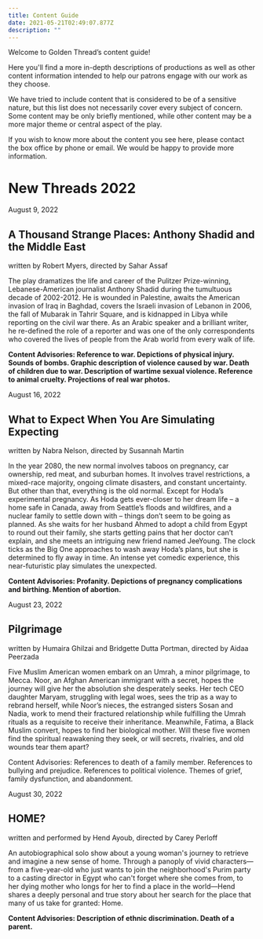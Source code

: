 ```yaml
---
title: Content Guide
date: 2021-05-21T02:49:07.877Z
description: ""
---
```

Welcome to Golden Thread’s content guide!

Here you'll find a more in-depth descriptions of productions as well as other content information intended to help our patrons engage with our work as they choose.

We have tried to include content that is considered to be of a sensitive nature, but this list does not necessarily cover every subject of concern. Some content may be only briefly mentioned, while other content may be a more major theme or central aspect of the play.

If you wish to know more about the content you see here, please contact the box office by phone or email. We would be happy to provide more information.

# New Threads 2022

August 9, 2022

## A Thousand Strange Places: Anthony Shadid and the Middle East

written by Robert Myers, directed by Sahar Assaf

The play dramatizes the life and career of the Pulitzer Prize-winning, Lebanese-American journalist Anthony Shadid during the tumultuous decade of 2002-2012. He is wounded in Palestine, awaits the American invasion of Iraq in Baghdad, covers the Israeli invasion of Lebanon in 2006, the fall of Mubarak in Tahrir Square, and is kidnapped in Libya while reporting on the civil war there. As an Arabic speaker and a brilliant writer, he re-defined the role of a reporter and was one of the only correspondents who covered the lives of people from the Arab world from every walk of life.

**Content Advisories: Reference to war. Depictions of physical injury. Sounds of bombs. Graphic description of violence caused by war. Death of children due to war. Description of wartime sexual violence. Reference to animal cruelty. Projections of real war photos.**



August 16, 2022

## What to Expect When You Are Simulating Expecting

written by Nabra Nelson, directed by Susannah Martin

In the year 2080, the new normal involves taboos on pregnancy, car ownership, red meat, and suburban homes. It involves travel restrictions, a mixed-race majority, ongoing climate disasters, and constant uncertainty. But other than that, everything is the old normal. Except for Hoda’s experimental pregnancy. As Hoda gets ever-closer to her dream life – a home safe in Canada, away from Seattle’s floods and wildfires, and a nuclear family to settle down with – things don’t seem to be going as planned. As she waits for her husband Ahmed to adopt a child from Egypt to round out their family, she starts getting pains that her doctor can’t explain, and she meets an intriguing new friend named JeeYoung. The clock ticks as the Big One approaches to wash away Hoda’s plans, but she is determined to fly away in time. An intense yet comedic experience, this near-futuristic play simulates the unexpected.

**Content Advisories: Profanity. Depictions of pregnancy complications and birthing. Mention of abortion.**



August 23, 2022

## Pilgrimage

written by Humaira Ghilzai and Bridgette Dutta Portman, directed by Aidaa Peerzada

Five Muslim American women embark on an Umrah, a minor pilgrimage, to Mecca. Noor, an Afghan American immigrant with a secret, hopes the journey will give her the absolution she desperately seeks. Her tech CEO daughter Maryam, struggling with legal woes, sees the trip as a way to rebrand herself, while Noor’s nieces, the estranged sisters Sosan and Nadia, work to mend their fractured relationship while fulfilling the Umrah rituals as a requisite to receive their inheritance. Meanwhile, Fatima, a Black Muslim convert, hopes to find her biological mother. Will these five women find the spiritual reawakening they seek, or will secrets, rivalries, and old wounds tear them apart?

Content Advisories: References to death of a family member. References to bullying and prejudice. References to political violence. Themes of grief, family dysfunction, and abandonment.



August 30, 2022

## HOME?

written and performed by Hend Ayoub, directed by Carey Perloff

An autobiographical solo show about a young woman's journey to retrieve and imagine a new sense of home. Through a panoply of vivid characters—from a five-year-old who just wants to join the neighborhood's Purim party to a casting director in Egypt who can't forget where she comes from, to her dying mother who longs for her to find a place in the world—Hend shares a deeply personal and true story about her search for the place that many of us take for granted: Home.

**Content Advisories: Description of ethnic discrimination. Death of a parent.**
